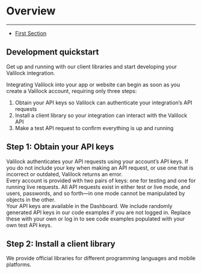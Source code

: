 # Overview

---

- [First Section](#section-1)

<a name="section-1"></a>
## Development quickstart

Get up and running with our client libraries and start developing your Valilock integration.

Integrating Valilock into your app or website can begin as soon as you create a Valilock account, requiring only three steps:
1. Obtain your API keys so Valilock can authenticate your integration’s API requests
2. Install a client library so your integration can interact with the Valilock API
3. Make a test API request to confirm everything is up and running

<a name="section-2"></a>
## Step 1: Obtain your API keys
Valilock authenticates your API requests using your account’s API keys. If you do not include your key when making an API request, or use one that is incorrect or outdated, Valilock returns an error.
<br>
Every account is provided with two pairs of keys: one for testing and one for running live requests. All API requests exist in either test or live mode, and users, passwords, and so forth—in one mode cannot be manipulated by objects in the other.
<br>
Your API keys are available in the Dashboard. We include randomly generated API keys in our code examples if you are not logged in. Replace these with your own or log in to see code examples populated with your own test API keys.

<a name="section-3"></a>
## Step 2: Install a client library
We provide official libraries for different programming languages and mobile platforms.

